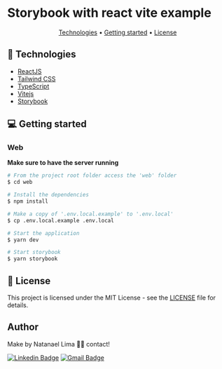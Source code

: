 # Storybook with react vite example

<p align="center">
  <a href="#-technologies">Technologies</a> •
  <a href="#-getting-started">Getting started</a> •
  <a href="#-license">License</a>
</p>

## 🚀 Technologies

- [ReactJS](https://reactjs.org/)
- [Tailwind CSS](https://tailwindcss.com/)
- [TypeScript](https://www.typescriptlang.org/)
- [Vitejs](https://vitejs.dev/)
- [Storybook](https://storybook.js.org/)

## 💻 Getting started

### Web

**Make sure to have the server running**

```bash
# From the project root folder access the 'web' folder
$ cd web

# Install the dependencies
$ npm install

# Make a copy of '.env.local.example' to '.env.local'
$ cp .env.local.example .env.local

# Start the application
$ yarn dev

# Start storybook
$ yarn storybook
```

## 📝 License

This project is licensed under the MIT License - see the [LICENSE](LICENSE) file for details.
## Author

Make by Natanael Lima 👋🏽 contact!

[![Linkedin Badge](https://img.shields.io/badge/-Natanelvich-blue?style=flat-square&logo=Linkedin&logoColor=white&link=https://www.linkedin.com/in/natanaelvich/)](https://www.linkedin.com/in/natanaelvich/)
[![Gmail Badge](https://img.shields.io/badge/-taelima1997@gmail.com-red?style=flat-square&link=mailto:taelima1997@gmail.com)](mailto:taelima1997@gmail.com)

